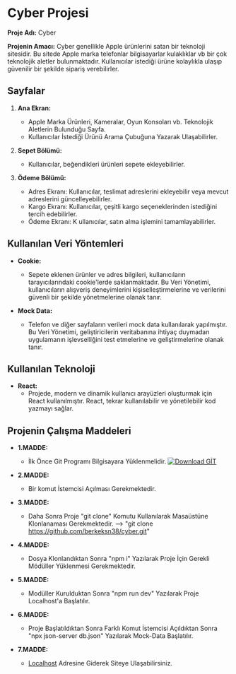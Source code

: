 # Cyber Projesi

**Proje Adı:** Cyber

**Projenin Amacı:**
Cyber genellikle Apple ürünlerini satan bir teknoloji sitesidir. Bu sitede Apple marka telefonlar bilgisayarlar kulaklıklar vb bir çok teknolojik aletler bulunmaktadır. Kullanıcılar istediği ürüne kolaylıkla ulaşıp güvenilir bir şekilde sipariş verebilirler.


## Sayfalar

1. **Ana Ekran:**
   - Apple Marka Ürünleri, Kameralar, Oyun Konsoları vb. Teknolojik Aletlerin Bulunduğu Sayfa.
   - Kullanıcılar İstediği Ürünü Arama Çubuğuna Yazarak Ulaşabilirler.

2. **Sepet Bölümü:**
   - Kullanıcılar, beğendikleri ürünleri sepete ekleyebilirler.

3. **Ödeme Bölümü:**
   - Adres Ekranı: Kullanıcılar, teslimat adreslerini ekleyebilir veya mevcut adreslerini güncelleyebilirler.
   - Kargo Ekranı: Kullanıcılar, çeşitli kargo seçeneklerinden istediğini tercih edebilirler.
   - Ödeme Ekranı: K
   ullanıcılar, satın alma işlemini tamamlayabilirler.

## Kullanılan Veri Yöntemleri

- **Cookie:**
  - Sepete eklenen ürünler ve adres bilgileri, kullanıcıların tarayıcılarındaki cookie'lerde saklanmaktadır. Bu Veri Yönetimi, kullanıcıların alışveriş deneyimlerini kişiselleştirmelerine ve verilerini güvenli bir şekilde yönetmelerine olanak tanır.

- **Mock Data:**
  - Telefon ve diğer sayfaların verileri mock data kullanılarak yapılmıştır. Bu Veri Yönetimi, geliştiricilerin veritabanına ihtiyaç duymadan uygulamanın işlevselliğini test etmelerine ve geliştirmelerine olanak tanır.

## Kullanılan Teknoloji

- **React:**
  - Projede, modern ve dinamik kullanıcı arayüzleri oluşturmak için React kullanılmıştır. React, tekrar kullanılabilir ve yönetilebilir kod yazmayı sağlar.


## Projenin Çalışma Maddeleri

- **1.MADDE:**
  - İlk Önce Git Programı Bilgisayara Yüklenmelidir.  [![Download GİT](https://custom-icon-badges.demolab.com/badge/-Download-blue?style=for-the-badge&logo=download&logoColor=white "Download GİT")](https://github.com/git-for-windows/git/releases/download/v2.45.2.windows.1/Git-2.45.2-64-bit.exe)

- **2.MADDE:**
  - Bir komut İstemcisi Açılması Gerekmektedir.

- **3.MADDE:**
  - Daha Sonra Proje "git clone" Komutu Kullanılarak Masaüstüne Klonlanaması Gerekmektedir. --> "git clone https://github.com/berkeksn38/cyber.git" 

- **4.MADDE:**
  - Dosya Klonlandıktan Sonra "npm i" Yazılarak Proje İçin Gerekli Mödüller Yüklenmesi Gerekmektedir.

- **5.MADDE:**
  - Modüller Kurulduktan Sonra "npm run dev" Yazılarak Proje Localhost'a Başlatılır.

- **6.MADDE:**
  - Proje Başlatıldıktan Sonra Farklı Komut İstemcisi Açıldıktan Sonra "npx json-server db.json" Yazılarak Mock-Data Başlatılır.

- **7.MADDE:**
  -  <a href="http://localhost:5173/" class="button danger">Localhost</a> Adresine Giderek Siteye Ulaşabilirsiniz. 
